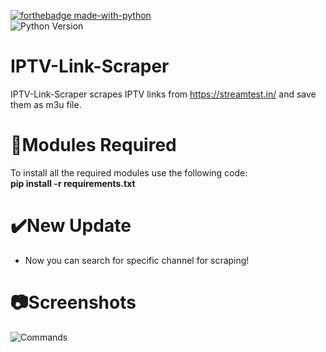 [![forthebadge made-with-python](http://ForTheBadge.com/images/badges/made-with-python.svg)](https://www.python.org/)<br/>
![Python Version](https://img.shields.io/badge/Version%20Supported-Python%203.x-blue)
# IPTV-Link-Scraper
IPTV-Link-Scraper scrapes IPTV links from https://streamtest.in/ and save them as m3u file.

# 📎Modules Required
To install all the required modules use the following code:
<br/>
<b>pip install -r requirements.txt</b>

# ✔️New Update
* Now you can search for specific channel for scraping!

# 📷Screenshots
![Commands](https://user-images.githubusercontent.com/68910039/94121617-65d5f100-fe06-11ea-9c3e-5f3add2e20c9.png)
